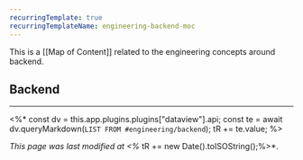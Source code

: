```yaml
---
recurringTemplate: true
recurringTemplateName: engineering-backend-moc
---
```


This is a [[Map of Content]] related to the engineering concepts around backend.

## Backend
---
<%*
const dv = this.app.plugins.plugins["dataview"].api;
const te = await dv.queryMarkdown(`LIST FROM #engineering/backend`);
tR += te.value;
%>

*This page was last modified at <%* tR += new Date().toISOString();%>*.
